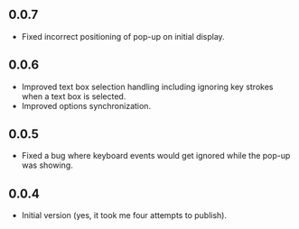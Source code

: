 ## 0.0.7

* Fixed incorrect positioning of pop-up on initial display.

## 0.0.6

* Improved text box selection handling including ignoring key strokes when
  a text box is selected.
* Improved options synchronization.

## 0.0.5

* Fixed a bug where keyboard events would get ignored while the pop-up was
  showing.

## 0.0.4

* Initial version (yes, it took me four attempts to publish).
